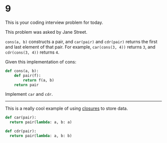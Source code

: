 # 9

This is your coding interview problem for today.

This problem was asked by Jane Street.

`cons(a, b)` constructs a pair, and `car(pair)` and `cdr(pair)` returns the first and last element of that pair. For example, `car(cons(3, 4))` returns `3`, and `cdr(cons(3, 4))` returns `4`.

Given this implementation of cons:

```python
def cons(a, b):
    def pair(f):
        return f(a, b)
    return pair
```

Implement `car` and `cdr`.

------

This is a really cool example of using [closures](https://en.wikipedia.org/wiki/Closure_(computer_programming)) to store data. 

```python
def car(pair):
  return pair(lambda: a, b: a)

def cdr(pair):
  return pair(lambda: a, b: b)
```

